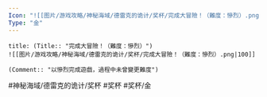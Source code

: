 ```yaml
---
Icon: "![[图片/游戏攻略/神秘海域/德雷克的诡计/奖杯/完成大冒險！（難度：慘烈）.png|30]]"
Type: "金"
---
```

```ad-common-gold-trophy
title: (Title:: "完成大冒險！（難度：慘烈）")
![[图片/游戏攻略/神秘海域/德雷克的诡计/奖杯/完成大冒險！（難度：慘烈）.png|100]]

(Comment:: "以慘烈完成遊戲，過程中未曾變更難度")
```

#神秘海域/德雷克的诡计/奖杯 #奖杯 #奖杯/金

